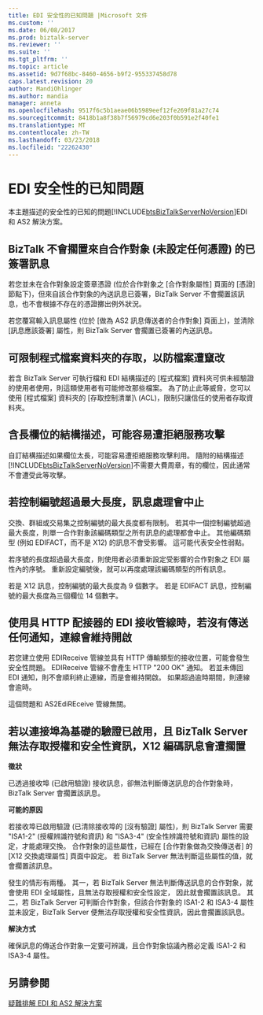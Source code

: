```yaml
---
title: EDI 安全性的已知問題 |Microsoft 文件
ms.custom: ''
ms.date: 06/08/2017
ms.prod: biztalk-server
ms.reviewer: ''
ms.suite: ''
ms.tgt_pltfrm: ''
ms.topic: article
ms.assetid: 9d7f68bc-8460-4656-b9f2-955337458d78
caps.latest.revision: 20
author: MandiOhlinger
ms.author: mandia
manager: anneta
ms.openlocfilehash: 9517f6c5b1aeae06b5989eef12fe269f81a27c74
ms.sourcegitcommit: 8418b1a8f38b7f56979cd6e203f0b591e2f40fe1
ms.translationtype: MT
ms.contentlocale: zh-TW
ms.lasthandoff: 03/23/2018
ms.locfileid: "22262430"
---
```

# <a name="known-issues-with-edi-security"></a>EDI 安全性的已知問題
本主題描述的安全性的已知的問題[!INCLUDE[btsBizTalkServerNoVersion](../includes/btsbiztalkservernoversion-md.md)]EDI 和 AS2 解決方案。  
  
## <a name="biztalk-will-not-suspend-a-signed-message-from-a-party-for-which-no-certificate-is-set"></a>BizTalk 不會擱置來自合作對象 (未設定任何憑證) 的已簽署訊息  
 若您並未在合作對象設定簽章憑證 (位於合作對象之 [合作對象屬性] 頁面的 [憑證] 節點下)，但來自該合作對象的內送訊息已簽署，BizTalk Server 不會擱置該訊息，也不會根據不存在的憑證擲出例外狀況。  
  
 若您覆寫輸入訊息屬性 (位於 [做為 AS2 訊息傳送者的合作對象] 頁面上)，並清除 [訊息應該簽署] 屬性，則 BizTalk Server 會擱置已簽署的內送訊息。  
  
## <a name="access-to-program-files-folder-can-be-limited-to-prevent-file-tampering"></a>可限制程式檔案資料夾的存取，以防檔案遭竄改  
 若含 BizTalk Server 可執行檔和 EDI 結構描述的 [程式檔案] 資料夾可供未經驗證的使用者使用，則這類使用者有可能修改那些檔案。 為了防止此等威脅，您可以使用 [程式檔案] 資料夾的 [存取控制清單]\ (ACL)，限制只讓信任的使用者存取資料夾。  
  
## <a name="a-schema-with-a-long-field-can-be-susceptible-to-a-denial-of-service-attack"></a>含長欄位的結構描述，可能容易遭拒絕服務攻擊  
 自訂結構描述如果欄位太長，可能容易遭拒絕服務攻擊利用。 隨附的結構描述[!INCLUDE[btsBizTalkServerNoVersion](../includes/btsbiztalkservernoversion-md.md)]不需要大費周章，有的欄位，因此通常不會遭受此等攻擊。  
  
## <a name="message-processing-will-be-aborted-if-a-control-number-exceeds-its-maximum-length"></a>若控制編號超過最大長度，訊息處理會中止  
 交換、群組或交易集之控制編號的最大長度都有限制。 若其中一個控制編號超過最大長度，則單一合作對象該編碼類型之所有訊息的處理都會中止。 其他編碼類型 (例如 EDIFACT，而不是 X12) 的訊息不會受影響。 這可能代表安全性弱點。  
  
 若序號的長度超過最大長度，則使用者必須重新設定受影響的合作對象之 EDI 屬性內的序號。 重新設定編號後，就可以再度處理該編碼類型的所有訊息。  
  
 若是 X12 訊息，控制編號的最大長度為 9 個數字。 若是 EDIFACT 訊息，控制編號的最大長度為三個欄位 14 個數字。  
  
## <a name="using-the-edi-receive-pipeline-with-an-http-adapter-will-leave-the-connection-open-if-no-ack-is-sent"></a>使用具 HTTP 配接器的 EDI 接收管線時，若沒有傳送任何通知，連線會維持開啟  
 若您建立使用 EDIReceive 管線並具有 HTTP 傳輸類型的接收位置，可能會發生安全性問題。 EDIReceive 管線不會產生 HTTP "200 OK" 通知。 若並未傳回 EDI 通知，則不會順利終止連線，而是會維持開啟。 如果超過逾時期間，則連線會逾時。  
  
 這個問題和 AS2EdiREceive 管線無關。  
  
## <a name="an-x12-encoded-message-is-suspended-if-port-based-authentication-is-enabled-and-biztalk-server-does-not-have-access-to-the-authorization-and-security-information"></a>若以連接埠為基礎的驗證已啟用，且 BizTalk Server 無法存取授權和安全性資訊，X12 編碼訊息會遭擱置  
 **徵狀**  
  
 已透過接收埠 (已啟用驗證) 接收訊息，卻無法判斷傳送訊息的合作對象時，BizTalk Server 會擱置該訊息。  
  
 **可能的原因**  
  
 若接收埠已啟用驗證 (已清除接收埠的 [沒有驗證] 屬性)，則 BizTalk Server 需要 "ISA1-2" (授權辨識符號和資訊) 和 "ISA3-4" (安全性辨識符號和資訊) 屬性的設定，才能處理交換。 合作對象的這些屬性，已經在 [合作對象做為交換傳送者] 的 [X12 交換處理屬性] 頁面中設定。 若 BizTalk Server 無法判斷這些屬性的值，就會擱置該訊息。  
  
 發生的情形有兩種。 其一，若 BizTalk Server 無法判斷傳送訊息的合作對象，就會使用 EDI 全域屬性，且無法存取授權和安全性設定， 因此就會擱置該訊息。 其二，若 BizTalk Server 可判斷合作對象，但該合作對象的 ISA1-2 和 ISA3-4 屬性並未設定，BizTalk Server 便無法存取授權和安全性資訊，因此會擱置該訊息。  
  
 **解決方式**  
  
 確保訊息的傳送合作對象一定要可辨識，且合作對象協議內務必定義 ISA1-2 和 ISA3-4 屬性。  
  
## <a name="see-also"></a>另請參閱  
 [疑難排解 EDI 和 AS2 解決方案](../core/troubleshooting-edi-and-as2-solutions.md)